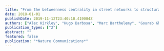```yaml
---
title: "From the betweenness centrality in street networks to structural invariants in random planar graphs"
date: 2018-01-01
publishDate: 2019-11-12T23:40:10.419004Z
authors: ["Alec Kirkley", "Hugo Barbosa", "Marc Barthelemy", "Gourab Ghoshal"]
publication_types: ["2"]
abstract: ""
featured: false
publication: "*Nature Communications*"
---
```


